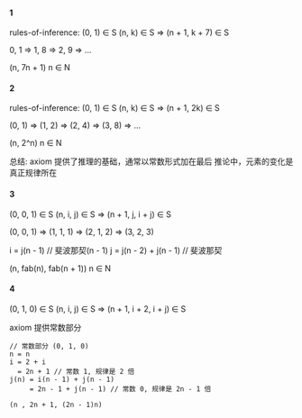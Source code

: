 #### 1
rules-of-inference:
(0, 1) ∈ S
(n, k) ∈ S => (n + 1, k + 7) ∈ S

0, 1 => 1, 8 => 2, 9 => ...

(n, 7n + 1) n ∈ N

#### 2
rules-of-inference:
(0, 1) ∈ S
(n, k) ∈ S => (n + 1, 2k) ∈ S

(0, 1) => (1, 2) => (2, 4) => (3, 8) => ...

(n, 2^n) n ∈ N

总结:
axiom 提供了推理的基础，通常以常数形式加在最后
推论中，元素的变化是真正规律所在

#### 3
(0, 0, 1) ∈ S
(n, i, j) ∈ S => (n + 1, j, i + j) ∈ S

(0, 0, 1) => (1, 1, 1) => (2, 1, 2) => (3, 2, 3) 

i = j(n - 1) // 斐波那契(n - 1)
j = j(n - 2) + j(n - 1) // 斐波那契

(n, fab(n), fab(n + 1)) n ∈ N


#### 4
(0, 1, 0) ∈ S
(n, i, j) ∈ S => (n + 1, i + 2, i + j) ∈ S

axiom 提供常数部分
```
// 常数部分 (0, 1, 0)
n = n
i = 2 + i
  = 2n + 1 // 常数 1, 规律是 2 倍
j(n) = i(n - 1) + j(n - 1)
     = 2n - 1 + j(n - 1) // 常数 0, 规律是 2n - 1 倍

(n , 2n + 1, (2n - 1)n)
```